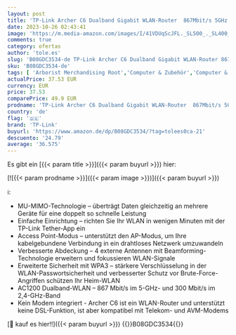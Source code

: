 ```yaml
---
layout: post
title: 'TP-Link Archer C6 Dualband Gigabit WLAN-Router  867Mbit/s 5GHz + 300Mbit/s 2 4GHz  4 Gigabit LAN-Port  MU-MIMO  IPTV  Unterstützt keine DSL-Funktion'
date: 2023-10-26 02:43:41
image: 'https://m.media-amazon.com/images/I/41VDUqScJFL._SL500_._SL400_.jpg'
comments: true
category: ofertas
author: 'tole.es'
slug: 'B08GDC3534-de TP-Link Archer C6 Dualband Gigabit WLAN-Router 867Mbit/s...'
sku: 'B08GDC3534-de'
tags: [ 'Arborist Merchandising Root','Computer & Zubehör','Computer & Zubehör: Produkte mit Umwelt-Label','Netzwerkgeräte','Router','Self Service','Special Features Stores','TP-Link','a4cbee59-f823-40fe-831a-7de64f655f6f_0','a4cbee59-f823-40fe-831a-7de64f655f6f_1301','a4cbee59-f823-40fe-831a-7de64f655f6f_2701','tp-link','🇩🇪', ]
actualPrice: 37.53 EUR
currency: EUR
price: 37.53
comparePrice: 49.9 EUR
prodname: 'TP-Link Archer C6 Dualband Gigabit WLAN-Router  867Mbit/s 5GHz + 300Mbit/s 2 4GHz  4 Gigabit LAN-Port  MU-MIMO  IPTV  Unterstützt keine DSL-Funktion'
country: 'de'
flag: '🇩🇪'
brand: 'TP-Link'
buyurl: 'https://www.amazon.de/dp/B08GDC3534/?tag=tolees0ca-21'
descuento: '24.79'
average: '36.575'
---
```


Es gibt ein [{{< param title >}}]({{< param buyurl >}}) hier:

[![{{< param prodname >}}]({{< param image >}})]({{< param buyurl >}})

ℹ️:

- MU-MIMO-Technologie – überträgt Daten gleichzeitig an mehrere Geräte für eine doppelt so schnelle Leistung
- Einfache Einrichtung – richten Sie Ihr WLAN in wenigen Minuten mit der TP-Link Tether-App ein
- Access Point-Modus – unterstützt den AP-Modus, um Ihre kabelgebundene Verbindung in ein drahtloses Netzwerk umzuwandeln
- Verbesserte Abdeckung – 4 externe Antennen mit Beamforming-Technologie erweitern und fokussieren WLAN-Signale
- Erweiterte Sicherheit mit WPA3 – stärkere Verschlüsselung in der WLAN-Passwortsicherheit und verbesserter Schutz vor Brute-Force-Angriffen schützen Ihr Heim-WLAN
- AC1200 Dualband-WLAN – 867 Mbit/s im 5-GHz- und 300 Mbit/s im 2,4-GHz-Band
- Kein Modem integriert - Archer C6 ist ein WLAN-Router und unterstützt keine DSL-Funktion, ist aber kompatibel mit Telekom- und AVM-Modems

[🛒 kauf es hier!!]({{< param buyurl >}})
{{<world>}}B08GDC3534{{</world>}}
